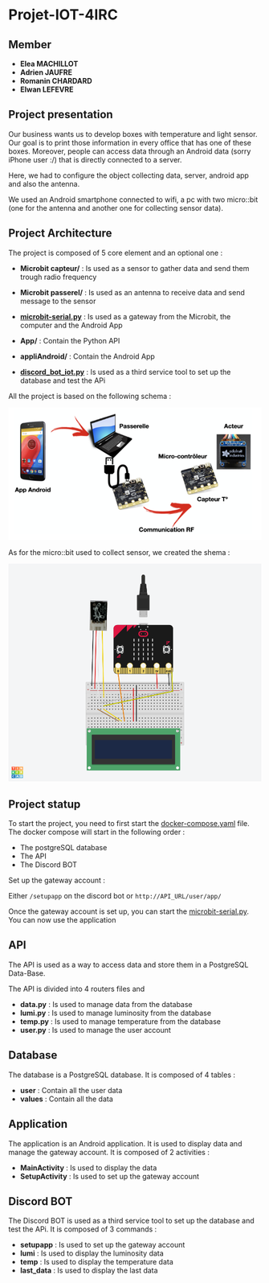 # Projet-IOT-4IRC


## Member

- **Elea MACHILLOT**
- **Adrien JAUFRE**
- **Romanin CHARDARD**
- **Elwan LEFEVRE**


## Project presentation

Our business wants us to develop boxes with temperature and light sensor. Our goal is to print those information in every office that has one of these boxes. 
Moreover, people can access data through an Android data (sorry iPhone user :/) that is directly connected to a server. 

Here, we had to configure the object collecting data, server, android app and also the antenna.

We used an Android smartphone connected to wifi, a pc with two micro::bit (one for the antenna and another one for collecting sensor data).


## Project Architecture

The project is composed of 5 core element and an optional one :


- **Microbit capteur/** : Is used as a sensor to gather data and send them trough radio frequency
- **Microbit passerel/** : Is used as an antenna to receive data and send message to the sensor
- [**microbit-serial.py**](microbit-serial.py) : Is used as a gateway from the Microbit, the computer and the Android App 
- **App/** : Contain the Python API
- **appliAndroid/** : Contain the Android App

- [**discord_bot_iot.py**](discord_bot_iot.py) : Is used as a third service tool to set up the database and test the APi

All the project is based on the following schema : 

![Archi V1](images/archi-v1.png)

As for the micro::bit used to collect sensor, we created the shema : 

![Archi microbit](images/archi-microbit.png)

## Project statup

To start the project, you need to first start the [docker-compose.yaml](docker-compose.yaml) file.
The docker compose will start in the following order : 
- The postgreSQL database
- The API
- The Discord BOT

Set up the gateway account : 

Either `/setupapp` on the discord bot or 
`http://API_URL/user/app/`

Once the gateway account is set up, you can start the [microbit-serial.py](microbit-serial.py).
You can now use the application


## API

The API is used as a way to access data and store them in a PostgreSQL Data-Base.

The API is divided into 4 routers files and 

- **data.py** : Is used to manage data from the database
- **lumi.py** : Is used to manage luminosity from the database
- **temp.py** : Is used to manage temperature from the database
- **user.py** : Is used to manage the user account


## Database

The database is a PostgreSQL database. It is composed of 4 tables : 

- **user** : Contain all the user data
- **values** : Contain all the data


## Application

The application is an Android application. It is used to display data and manage the gateway account.
It is composed of 2 activities : 

- **MainActivity** : Is used to display the data
- **SetupActivity** : Is used to set up the gateway account


## Discord BOT

The Discord BOT is used as a third service tool to set up the database and test the APi.
It is composed of 3 commands : 

- **setupapp** : Is used to set up the gateway account
- **lumi** : Is used to display the luminosity data
- **temp** : Is used to display the temperature data
- **last_data** : Is used to display the last data

